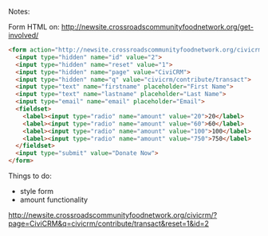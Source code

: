 
Notes:
<!-- url of form - action -->

Form HTML on: http://newsite.crossroadscommunityfoodnetwork.org/get-involved/

```html
<form action="http://newsite.crossroadscommunityfoodnetwork.org/civicrm/" method="get">
  <input type="hidden" name="id" value="2">
  <input type="hidden" name="reset" value="1">
  <input type="hidden" name="page" value="CiviCRM">
  <input type="hidden" name="q" value="civicrm/contribute/transact">
  <input type="text" name="firstname" placeholder="First Name">
  <input type="text" name="lastname" placeholder="Last Name">
  <input type="email" name="email" placeholder="Email">
  <fieldset>
    <label><input type="radio" name="amount" value="20">20</label>
    <label><input type="radio" name="amount" value="60">60</label>
    <label><input type="radio" name="amount" value="100">100</label>
    <label><input type="radio" name="amount" value="750">750</label>
  </fieldset>
  <input type="submit" value="Donate Now">
</form>
```

Things to do:

+ style form
+ amount functionality

http://newsite.crossroadscommunityfoodnetwork.org/civicrm/?page=CiviCRM&q=civicrm/contribute/transact&reset=1&id=2
